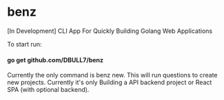 # benz
[In Development] CLI App For Quickly Building Golang Web Applications

To start run:
#### go get github.com/DBULL7/benz 

Currently the only command is benz new. This will run questions to create new projects. Currently it's only Building a API backend project or React SPA (with optional backend).
